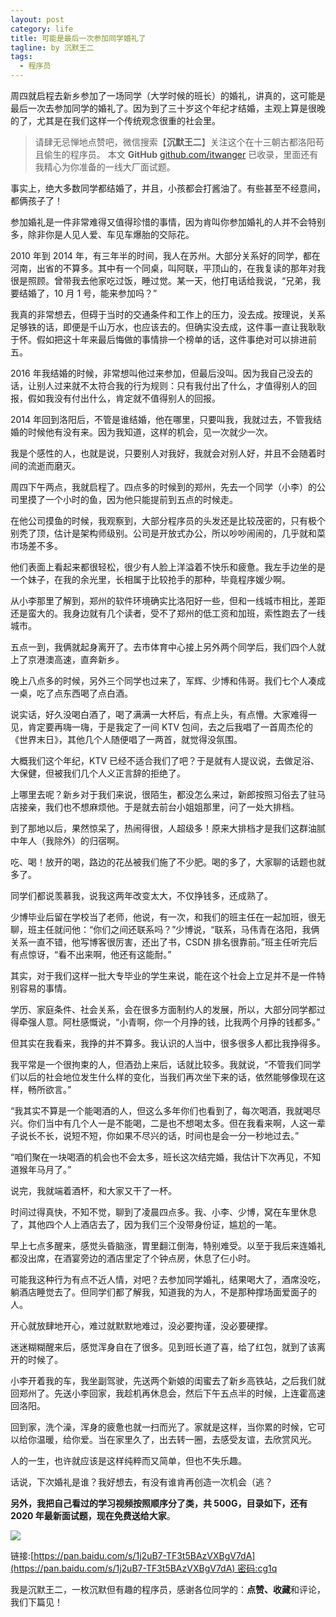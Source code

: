 ```yaml
---
layout: post
category: life
title: 可能是最后一次参加同学婚礼了
tagline: by 沉默王二
tags: 
  - 程序员
---
```


周四就启程去新乡参加了一场同学（大学时候的班长）的婚礼，讲真的，这可能是最后一次去参加同学的婚礼了。因为到了三十岁这个年纪才结婚，主观上算是很晚的了，尤其是在我们这样一个传统观念很重的社会里。



<!--more-->


>请肆无忌惮地点赞吧，微信搜索【**沉默王二**】关注这个在十三朝古都洛阳苟且偷生的程序员。
>本文 **GitHub** [github.com/itwanger](https://github.com/itwanger/itwanger.github.io) 已收录，里面还有我精心为你准备的一线大厂面试题。




事实上，绝大多数同学都结婚了，并且，小孩都会打酱油了。有些甚至不经意间，都俩孩子了！

参加婚礼是一件非常难得又值得珍惜的事情，因为肯叫你参加婚礼的人并不会特别多，除非你是人见人爱、车见车爆胎的交际花。

2010 年到 2014 年，有三年半的时间，我人在苏州。大部分关系好的同学，都在河南，出省的不算多。其中有一个同桌，叫阿联，平顶山的，在我复读的那年对我很是照顾。曾带我去他家吃过饭，睡过觉。某一天，他打电话给我说，“兄弟，我要结婚了，10 月 1 号，能来参加吗？”

我真的非常想去，但碍于当时的交通条件和工作上的压力，没去成。按理说，关系足够铁的话，即便是千山万水，也应该去的。但确实没去成，这件事一直让我耿耿于怀。假如把这十年来最后悔做的事情排一个榜单的话，这件事绝对可以排进前五。

2016 年我结婚的时候，非常想叫他过来参加，但最后没叫。因为我自己没去的话，让别人过来就不太符合我的行为规则：只有我付出了什么，才值得别人的回报，假如我没有付出什么，肯定就不值得别人的回报。

2014 年回到洛阳后，不管是谁结婚，他在哪里，只要叫我，我就过去，不管我结婚的时候他有没有来。因为我知道，这样的机会，见一次就少一次。

我是个感性的人，也就是说，只要别人对我好，我就会对别人好，并且不会随着时间的流逝而磨灭。

周四下午两点，我就启程了。四点多的时候到的郑州，先去一个同学（小李）的公司里摸了一个小时的鱼，因为他只能提前到五点的时候走。

在他公司摸鱼的时候，我观察到，大部分程序员的头发还是比较茂密的，只有极个别秃了顶，估计是架构师级别。公司是开放式办公，所以吵吵闹闹的，几乎就和菜市场差不多。

他们表面上看起来都很轻松，很少有人脸上洋溢着不快乐和疲惫。我左手边坐的是一个妹子，在我的余光里，长相属于比较抢手的那种，毕竟程序媛少啊。

从小李那里了解到，郑州的软件环境确实比洛阳好一些，但和一线城市相比，差距还是蛮大的。我身边就有几个读者，受不了郑州的低工资和加班，索性跑去了一线城市。

五点一到，我俩就起身离开了。去市体育中心接上另外两个同学后，我们四个人就上了京港澳高速，直奔新乡。

晚上八点多的时候，另外三个同学也过来了，军辉、少博和伟哥。我们七个人凑成一桌，吃了点东西喝了点白酒。

说实话，好久没喝白酒了，喝了满满一大杯后，有点上头，有点懵。大家难得一见，肯定要再嗨一嗨，于是我定了一间 KTV 包间，去之后我唱了一首周杰伦的《世界末日》，其他几个人随便唱了一两首，就觉得没氛围。

大概我们这个年纪，KTV 已经不适合我们了吧？于是就有人提议说，去做足浴、大保健，但被我们几个人义正言辞的拒绝了。

上哪里去呢？新乡对于我们来说，很陌生，都没怎么来过，新郎按照习俗去了驻马店接亲，我们也不想麻烦他。于是就去前台小姐姐那里，问了一处大排档。

到了那地以后，果然惊呆了，热闹得很，人超级多！原来大排档才是我们这群油腻中年人（我除外）的归宿啊。

吃、喝！放开的喝，路边的花丛被我们施了不少肥。喝的多了，大家聊的话题也就多了。

同学们都说羡慕我，说我这两年改变太大，不仅挣钱多，还成熟了。

少博毕业后留在学校当了老师，他说，有一次，和我们的班主任在一起加班，很无聊，班主任就问他：“你们之间还联系吗？”少博说，“联系，马伟青在洛阳，我俩关系一直不错，他写博客很厉害，还出了书，CSDN 排名很靠前。”班主任听完后有点惊讶，“看不出来啊，他还有这能耐。”

其实，对于我们这样一批大专毕业的学生来说，能在这个社会上立足并不是一件特别容易的事情。

学历、家庭条件、社会关系，会在很多方面制约人的发展，所以，大部分同学都过得牵强人意。阿杜感慨说，“小青啊，你一个月挣的钱，比我两个月挣的钱都多。”

但其实在我看来，我挣的并不算多。我认识的人当中，很多很多人都比我挣得多。

我平常是一个很拘束的人，但酒劲上来后，话就比较多。我就说，“不管我们同学们以后的社会地位发生什么样的变化，当我们再次坐下来的话，依然能够像现在这样，畅所欲言。”

“我其实不算是一个能喝酒的人，但这么多年你们也看到了，每次喝酒，我就喝尽兴。你们当中有几个人一是不能喝，二是也不想喝太多。但在我看来啊，人这一辈子说长不长，说短不短，你如果不尽兴的话，时间也是会一分一秒地过去。”

“咱们聚在一块喝酒的机会也不会太多，班长这次结完婚，我估计下次再见，不知道猴年马月了。”

说完，我就端着酒杯，和大家又干了一杯。

时间过得真快，不知不觉，聊到了凌晨四点多。我、小李、少博，窝在车里休息了，其他四个人上酒店去了，因为我们三个没带身份证，尴尬的一笔。

早上七点多醒来，感觉头昏脑涨，胃里翻江倒海，特别难受。以至于我后来连婚礼都没出席，在酒宴旁边的酒店里定了个钟点房，休息了仨小时。

可能我这种行为有点不近人情，对吧？去参加同学婚礼，结果喝大了，酒席没吃，躺酒店睡觉去了。但同学们都了解我，知道我的为人，不是那种撑场面爱面子的人。

开心就放肆地开心，难过就默默地难过，没必要拘谨，没必要硬撑。

迷迷糊糊醒来后，感觉浑身自在了很多。见到班长道了喜，给了红包，就到了该离开的时候了。

小李开着我的车，我坐副驾驶，先送两个新娘的闺蜜去了新乡高铁站，之后我们就回郑州了。先送小李回家，我趁机再休息会，然后下午五点半的时候，上连霍高速回洛阳。

回到家，洗个澡，浑身的疲惫也就一扫而光了。家就是这样，当你累的时候，它可以给你温暖，给你爱。当在家里久了，出去转一圈，去感受友谊，去欣赏风光。

人的一生，也许就应该是这样纯粹而又简单，但也不失乐趣。

话说，下次婚礼是谁？我好想去，有没有谁肯再创造一次机会（逃？

**另外，我把自己看过的学习视频按照顺序分了类，共 500G，目录如下，还有 2020 年最新面试题，现在免费送给大家**。

![](http://www.itwanger.com/assets/images/shipin-01.png)

链接:[https://pan.baidu.com/s/1j2uB7-TF3t5BAzVXBgV7dA](https://pan.baidu.com/s/1j2uB7-TF3t5BAzVXBgV7dA) 密码:cg1q

我是沉默王二，一枚沉默但有趣的程序员，感谢各位同学的：**点赞、收藏**和评论，我们下篇见！